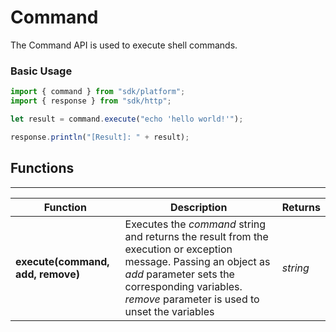 # Command

The Command API is used to execute shell commands.

### Basic Usage

```javascript
import { command } from "sdk/platform";
import { response } from "sdk/http";

let result = command.execute("echo 'hello world!'");

response.println("[Result]: " + result);
```

## Functions

---

Function     | Description | Returns
------------ | ----------- | --------
**execute(command, add, remove)**   | Executes the *command* string and returns the result from the execution or exception message. Passing an object as *add* parameter sets the corresponding variables. *remove* parameter is used to unset the variables  | *string*